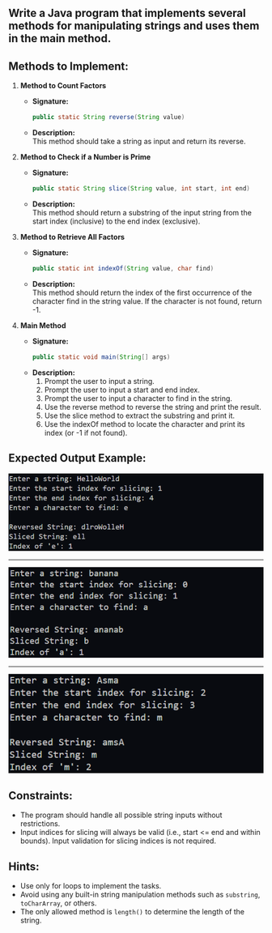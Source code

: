## Write a Java program that implements several methods for manipulating strings and uses them in the main method. 

## Methods to Implement:
1. **Method to Count Factors**  
   - **Signature:**  
     ```java
     public static String reverse(String value)
     ```
   - **Description:**  
     This method should take a string as input and return its reverse.

2. **Method to Check if a Number is Prime**  
   - **Signature:**  
     ```java
     public static String slice(String value, int start, int end)
     ```
   - **Description:**  
     This method should return a substring of the input string from the start index (inclusive) to the end index (exclusive).

3. **Method to Retrieve All Factors**  
   - **Signature:**  
     ```java
     public static int indexOf(String value, char find)
     ```
   - **Description:**  
     This method should return the index of the first occurrence of the character find in the string value. If the character is not found, return -1.

4. **Main Method**  
   - **Signature:**  
     ```java
     public static void main(String[] args)
     ```
   - **Description:**  
     1. Prompt the user to input a string.
     3. Prompt the user to input a start and end index.
     3. Prompt the user to input a character to find in the string.
     4. Use the reverse method to reverse the string and print the result.
     5. Use the slice method to extract the substring and print it.
     6. Use the indexOf method to locate the character and print its index (or -1 if not found).


## Expected Output Example:

![](./assets/1.png)

---

![](./assets/2.png)

---

![](./assets/3.png)


## Constraints:
- The program should handle all possible string inputs without restrictions.
- Input indices for slicing will always be valid (i.e., start <= end and within bounds). Input validation for slicing indices is not required.
 
## Hints:
- Use only for loops to implement the tasks.
- Avoid using any built-in string manipulation methods such as `substring`, `toCharArray`, or others.
- The only allowed method is `length()` to determine the length of the string.
